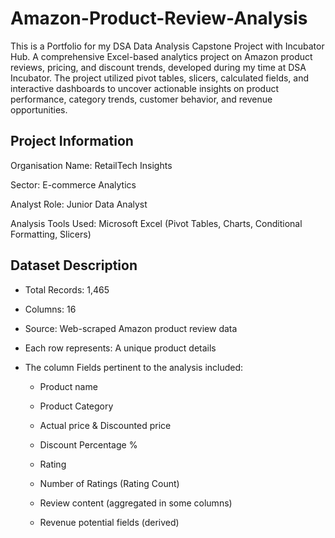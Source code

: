 # Amazon-Product-Review-Analysis
This is a Portfolio for my DSA Data Analysis Capstone Project with Incubator Hub. A comprehensive Excel-based analytics project on Amazon product reviews, pricing, and discount trends, developed during my time at DSA Incubator.
The project utilized pivot tables, slicers, calculated fields, and interactive dashboards to uncover actionable insights on product performance, category trends, customer behavior, and revenue opportunities.
## Project Information
Organisation Name: RetailTech Insights

Sector: E-commerce Analytics

Analyst Role: Junior Data Analyst

Analysis Tools Used: Microsoft Excel (Pivot Tables, Charts, Conditional Formatting, Slicers)

## Dataset Description
- Total Records: 1,465

- Columns: 16

- Source: Web-scraped Amazon product review data

- Each row represents: A unique product details

- The column Fields pertinent to the analysis included:

    - Product name

    - Product Category

    - Actual price & Discounted price

    - Discount Percentage %

    - Rating

    - Number of Ratings (Rating Count)

    - Review content (aggregated in some columns)

    - Revenue potential fields (derived)
